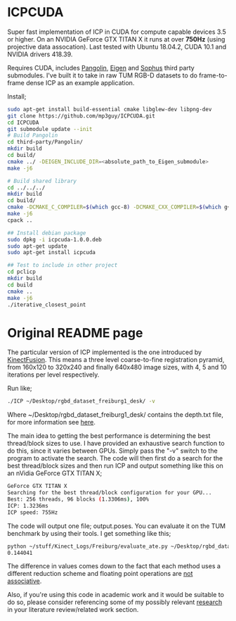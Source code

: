 # ICPCUDA
Super fast implementation of ICP in CUDA for compute capable devices 3.5 or higher. On an NVIDIA GeForce GTX TITAN X it runs at over __750Hz__ (using projective data assocation). Last tested with Ubuntu 18.04.2, CUDA 10.1 and NVIDIA drivers 418.39.

Requires CUDA, includes [Pangolin](https://github.com/stevenlovegrove/Pangolin), [Eigen](https://github.com/stevenlovegrove/eigen) and [Sophus](https://github.com/stevenlovegrove/Sophus) third party submodules. I've built it to take in raw TUM RGB-D datasets to do frame-to-frame dense ICP as an example application.

Install;

```bash
sudo apt-get install build-essential cmake libglew-dev libpng-dev
git clone https://github.com/mp3guy/ICPCUDA.git
cd ICPCUDA
git submodule update --init
# Build Pangolin
cd third-party/Pangolin/
mkdir build
cd build/
cmake ../ -DEIGEN_INCLUDE_DIR=<absolute_path_to_Eigen_submodule>
make -j6

# Build shared library
cd ../../../
mkdir build
cd build/
cmake -DCMAKE_C_COMPILER=$(which gcc-8) -DCMAKE_CXX_COMPILER=$(which g++-8) ..
make -j6
cpack ..

## Install debian package
sudo dpkg -i icpcuda-1.0.0.deb
sudo apt-get update
sudo apt-get install icpcuda

## Test to include in other project
cd pclicp
mkdir build
cd build
cmake ..
make -j6
./iterative_closest_point 
```



# Original README page

The particular version of ICP implemented is the one introduced by [KinectFusion](http://homes.cs.washington.edu/~newcombe/papers/newcombe_etal_ismar2011.pdf). This means a three level coarse-to-fine registration pyramid, from 160x120 to 320x240 and finally 640x480 image sizes, with 4, 5 and 10 iterations per level respectively. 

Run like;

```bash
./ICP ~/Desktop/rgbd_dataset_freiburg1_desk/ -v
```

Where ~/Desktop/rgbd\_dataset\_freiburg1\_desk/ contains the depth.txt file, for more information see [here](http://vision.in.tum.de/data/datasets/rgbd-dataset).

The main idea to getting the best performance is determining the best thread/block sizes to use. I have provided an exhaustive search function to do this, since it varies between GPUs. Simply pass the "-v" switch to the program to activate the search. The code will then first do a search for the best thread/block sizes and then run ICP and output something like this on an nVidia GeForce GTX TITAN X;

```bash
GeForce GTX TITAN X
Searching for the best thread/block configuration for your GPU...
Best: 256 threads, 96 blocks (1.3306ms), 100%
ICP: 1.3236ms
ICP speed: 755Hz
```

The code will output one file; output.poses. You can evaluate it on the TUM benchmark by using their tools. I get something like this;

```bash
python ~/stuff/Kinect_Logs/Freiburg/evaluate_ate.py ~/Desktop/rgbd_dataset_freiburg1_desk/groundtruth.txt output.poses 
0.144041
```

The difference in values comes down to the fact that each method uses a different reduction scheme and floating point operations are [not associative](https://halshs.archives-ouvertes.fr/hal-00949355v1/document).

Also, if you're using this code in academic work and it would be suitable to do so, please consider referencing some of my possibly relevant [research](http://www.thomaswhelan.ie/#publications) in your literature review/related work section. 

